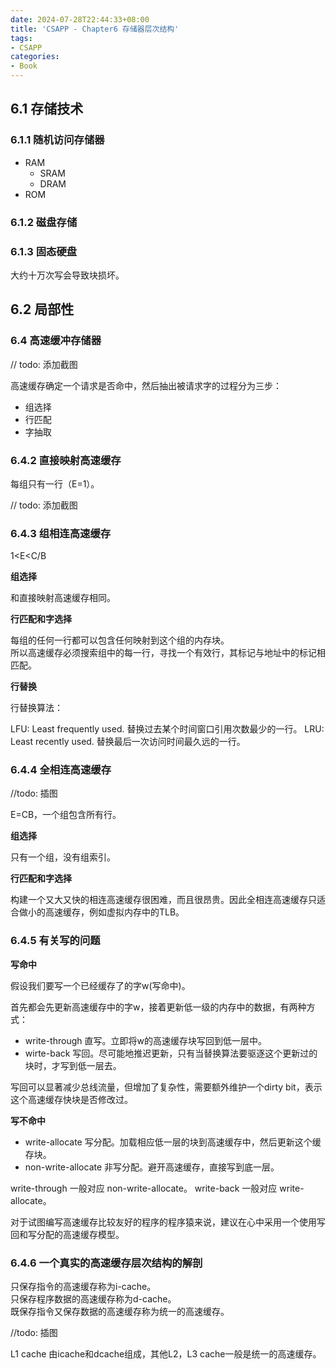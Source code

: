 ```yaml
---
date: 2024-07-28T22:44:33+08:00
title: 'CSAPP - Chapter6 存储器层次结构'
tags:
- CSAPP
categories:
- Book
---
```


## 6.1 存储技术

### 6.1.1 随机访问存储器

- RAM
  - SRAM
  - DRAM
- ROM

### 6.1.2 磁盘存储

### 6.1.3 固态硬盘

大约十万次写会导致块损坏。

## 6.2 局部性

### 6.4 高速缓冲存储器

// todo: 添加截图

高速缓存确定一个请求是否命中，然后抽出被请求字的过程分为三步：

- 组选择
- 行匹配
- 字抽取

### 6.4.2 直接映射高速缓存

每组只有一行（E=1）。

// todo: 添加截图

### 6.4.3 组相连高速缓存

1<E<C/B

**组选择**

和直接映射高速缓存相同。

**行匹配和字选择**

每组的任何一行都可以包含任何映射到这个组的内存块。  
所以高速缓存必须搜索组中的每一行，寻找一个有效行，其标记与地址中的标记相匹配。

**行替换**

行替换算法：

LFU: Least frequently used. 替换过去某个时间窗口引用次数最少的一行。
LRU: Least recently used. 替换最后一次访问时间最久远的一行。

### 6.4.4 全相连高速缓存

//todo: 插图

E=CB，一个组包含所有行。

**组选择**

只有一个组，没有组索引。

**行匹配和字选择**

构建一个又大又快的相连高速缓存很困难，而且很昂贵。因此全相连高速缓存只适合做小的高速缓存，例如虚拟内存中的TLB。

### 6.4.5 有关写的问题

**写命中**

假设我们要写一个已经缓存了的字w(写命中)。

首先都会先更新高速缓存中的字w，接着更新低一级的内存中的数据，有两种方式：

- write-through 直写。立即将w的高速缓存块写回到低一层中。
- wirte-back 写回。尽可能地推迟更新，只有当替换算法要驱逐这个更新过的块时，才写到低一层去。

写回可以显著减少总线流量，但增加了复杂性，需要额外维护一个dirty bit，表示这个高速缓存快块是否修改过。

**写不命中**

- write-allocate 写分配。加载相应低一层的块到高速缓存中，然后更新这个缓存块。
- non-write-allocate 非写分配。避开高速缓存，直接写到底一层。

write-through 一般对应 non-write-allocate。
write-back 一般对应 write-allocate。

对于试图编写高速缓存比较友好的程序的程序猿来说，建议在心中采用一个使用写回和写分配的高速缓存模型。

### 6.4.6 一个真实的高速缓存层次结构的解剖

只保存指令的高速缓存称为i-cache。  
只保存程序数据的高速缓存称为d-cache。  
既保存指令又保存数据的高速缓存称为统一的高速缓存。

//todo: 插图

L1 cache 由icache和dcache组成，其他L2，L3 cache一般是统一的高速缓存。
